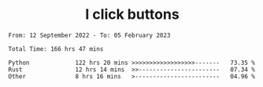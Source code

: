 <h1 align="center">
I click buttons
</h1>

<!--START_SECTION:waka-->

```text
From: 12 September 2022 - To: 05 February 2023

Total Time: 166 hrs 47 mins

Python             122 hrs 20 mins >>>>>>>>>>>>>>>>>>-------   73.35 %
Rust               12 hrs 14 mins  >>-----------------------   07.34 %
Other              8 hrs 16 mins   >------------------------   04.96 %
```

<!--END_SECTION:waka-->
